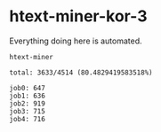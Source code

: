 # htext-miner-kor-3

Everything doing here is automated.

```
htext-miner

total: 3633/4514 (80.4829419583518%)

job0: 647
job1: 636
job2: 919
job3: 715
job4: 716
```